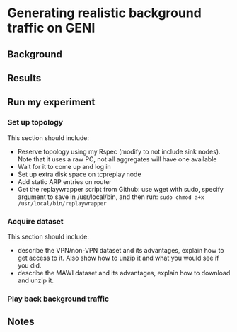 # Generating realistic background traffic on GENI


## Background


## Results

## Run my experiment

### Set up topology

This section should include:

* Reserve topology using my Rspec (modify to not include sink nodes). Note that it uses a raw PC, not all aggregates will have one available
* Wait for it to come up and log in
* Set up extra disk space on tcpreplay node
* Add static ARP entries on router
* Get the replaywrapper script from Github: use wget with sudo, specify argument to save in /usr/local/bin, and then run: `sudo chmod a+x /usr/local/bin/replaywrapper`

### Acquire dataset

This section should include:

* describe the VPN/non-VPN dataset and its advantages, explain how to get access to it. Also show how to unzip it and what you would see if you did.
* describe the MAWI dataset and its advantages, explain how to download and unzip it.

### Play back background traffic


## Notes

